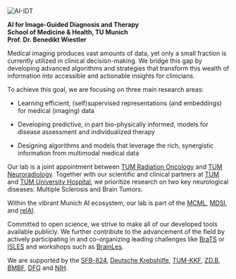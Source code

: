 ![AI-IDT](/assets/ai-idt.png)

**AI for Image-Guided Diagnosis and Therapy**  
**School of Medicine & Health, TU Munich**  
**Prof. Dr. Benedikt Wiestler**  

Medical imaging produces vast amounts of data, yet only a small fraction is currently utilized in clinical decision-making. We bridge this gap by developing advanced algorithms and strategies that transform this wealth of information into accessible and actionable insights for clinicians.

To achieve this goal, we are focusing on three main research areas: 

- Learning efficient, (self)supervised representations (and embeddings) for medical (imaging) data

- Developing predictive, in part bio-physically informed, models for disease assessment and individualized therapy

- Designing algorithms and models that leverage the rich, synergistic information from multimodal medical data

Our lab is a joint appointment between [TUM Radiation Oncology](https://radioonkologie.mri.tum.de/) and [TUM Neuroradiology](https://www.neurokopfzentrum.med.tum.de/neuroradiologie/). Together with our scientific and clinical partners at [TUM](https://www.tum.de) and [TUM University Hospital](https://mri.tum.de), we prioritize research on two key neurological diseases: Multiple Sclerosis and Brain Tumors.

Within the vibrant Munich AI ecosystem, our lab is part of the [MCML](https://mcml.ai/), [MDSI](https://www.mdsi.tum.de/), and [relAI](https://zuseschoolrelai.de/).

Committed to open science, we strive to make all of our developed tools available publicly. We further contribute to the advancement of the field by actively participating in and co-organizing leading challenges like [BraTS](https://zenodo.org/records/13981216) or [ISLES](https://isles-24.grand-challenge.org/) and workshops such as [BrainLes](https://www.brainlesion-workshop.org/).

We are supported by the [SFB-824](https://sfb824.med.tum.de/en), [Deutsche Krebshilfe](https://www.krebshilfe.de/), [TUM-KKF](https://mh.tum.de/de/Talentf%C3%B6rderung/Clinician_Scientist_Programm), [ZD.B](https://www.bayern-innovativ.de), [BMBF](https://www.bmbf.de/bmbf/de/forschung/innovativer-mittelstand/kmu-innovativ/kmu-innovativ_node.html), [DFG](https://www.uniklinik-freiburg.de/radiomics.html) and [NIH](https://grants.nih.gov/).
